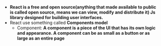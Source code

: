- **React is a free and open source(anything that made available to public is called open source, means we can view, modify and distribute it) Js library designed for building user interfaces.**
- React use something called **Components model**
   - Component: **A component is a piece of the UI that has its own logic and appearance. A component can be as small as a button or as large as an entire page**